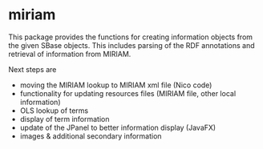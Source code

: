 # miriam
This package provides the functions for creating information objects
from the given SBase objects. 
This includes parsing of the RDF annotations and retrieval of information
from MIRIAM.

Next steps are
* moving the MIRIAM lookup to MIRIAM xml file (Nico code)
* functionality for updating resources files (MIRIAM file, other local information)
* OLS lookup of terms
* display of term information
* update of the JPanel to better information display (JavaFX)
* images & additional secondary information